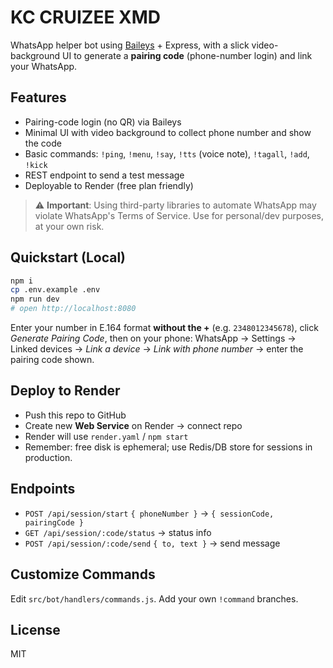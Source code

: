 # KC CRUIZEE XMD

WhatsApp helper bot using [Baileys](https://github.com/WhiskeySockets/Baileys) + Express, with a slick video-background UI to generate a **pairing code** (phone-number login) and link your WhatsApp.

## Features
- Pairing-code login (no QR) via Baileys
- Minimal UI with video background to collect phone number and show the code
- Basic commands: `!ping`, `!menu`, `!say`, `!tts` (voice note), `!tagall`, `!add`, `!kick`
- REST endpoint to send a test message
- Deployable to Render (free plan friendly)

> ⚠️ **Important**: Using third-party libraries to automate WhatsApp may violate WhatsApp's Terms of Service. Use for personal/dev purposes, at your own risk.

## Quickstart (Local)
```bash
npm i
cp .env.example .env
npm run dev
# open http://localhost:8080
```

Enter your number in E.164 format **without the +** (e.g. `2348012345678`), click *Generate Pairing Code*, then on your phone:
WhatsApp → Settings → Linked devices → *Link a device* → *Link with phone number* → enter the pairing code shown.

## Deploy to Render
- Push this repo to GitHub
- Create new **Web Service** on Render → connect repo
- Render will use `render.yaml` / `npm start`
- Remember: free disk is ephemeral; use Redis/DB store for sessions in production.

## Endpoints
- `POST /api/session/start` `{ phoneNumber }` → `{ sessionCode, pairingCode }`
- `GET /api/session/:code/status` → status info
- `POST /api/session/:code/send` `{ to, text }` → send message

## Customize Commands
Edit `src/bot/handlers/commands.js`. Add your own `!command` branches.

## License
MIT
